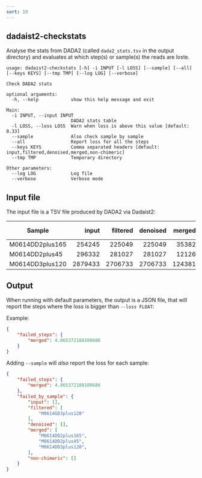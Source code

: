 ```yaml
---
sort: 19
---
```


## dadaist2-checkstats

Analyse the stats from DADA2 (called `dada2_stats.tsv` in the output directory) and evaluates at which step(s) or
sample(s) the reads are loste.

```text
usage: dadaist2-checkstats [-h] -i INPUT [-l LOSS] [--sample] [--all] [--keys KEYS] [--tmp TMP] [--log LOG] [--verbose]

Check DADA2 stats

optional arguments:
  -h, --help            show this help message and exit

Main:
  -i INPUT, --input INPUT
                        DADA2 stats table
  -l LOSS, --loss LOSS  Warn when loss is above this value [default: 0.33]
  --sample              Also check sample by sample
  --all                 Report loss for all the steps
  --keys KEYS           Comma separated headers [default: input,filtered,denoised,merged,non-chimeric]
  --tmp TMP             Temporary directory

Other parameters:
  --log LOG             Log file
  --verbose             Verbose mode

```

## Input file

The input file is a TSV file produced by DADA2 via Dadaist2:

Sample   | input | filtered | denoised  |  merged   | non-chimeric
--------------------|-------:|----------:|------------:|-----------:|-----------
M0614DD2plus165     | 254245  |225049  |225049  |35382   |35114
M0614DD2plus45      | 296332  |281027  |281027  |12126   |12114
M0614DD3plus120     |2879433 |2706733 |2706733 |124381  |123007

## Output

When running with default parameters, the output is a JSON file, that will report the steps where the loss is 
bigger than `--loss FLOAT`:

Example:

```json
{
    "failed_steps": {
        "merged": 4.865372188100686
    }
}
```

Adding `--sample` will *also* report the loss for each sample:

```json
{
    "failed_steps": {
        "merged": 4.865372188100686
    },
    "failed_by_sample": {
        "input": [],
        "filtered": [
            "M0614GD3plus120"
        ],
        "denoised": [],
        "merged": [
            "M0614DD2plus165",
            "M0614DD2plus45",
            "M0614DD3plus120",
        ],
        "non-chimeric": []
    }
}
```
